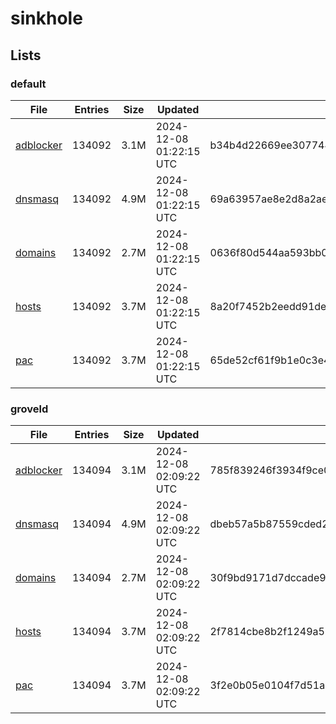 # sinkhole

## Lists

### default

|File|Entries|Size|Updated|Hash|
|-|-|-|-|-|
|[adblocker](https://raw.githubusercontent.com/groveld/sinkhole/lists/default/adblocker.txt)|134092|3.1M|2024-12-08 01:22:15 UTC|b34b4d22669ee3077447d68b5f18458a9ef1219dbf3d7344a18def907432c1aa|
|[dnsmasq](https://raw.githubusercontent.com/groveld/sinkhole/lists/default/dnsmasq.txt)|134092|4.9M|2024-12-08 01:22:15 UTC|69a63957ae8e2d8a2aef74b0f9dfbcf03f9e19b47449846a301186b4f0c63538|
|[domains](https://raw.githubusercontent.com/groveld/sinkhole/lists/default/domains.txt)|134092|2.7M|2024-12-08 01:22:15 UTC|0636f80d544aa593bb055352bf8ce0b8bbd49ce342a2e02a78c93415d5f38caa|
|[hosts](https://raw.githubusercontent.com/groveld/sinkhole/lists/default/hosts.txt)|134092|3.7M|2024-12-08 01:22:15 UTC|8a20f7452b2eedd91de88f2fac587aa1628136381621067c49b1d46cf318e871|
|[pac](https://raw.githubusercontent.com/groveld/sinkhole/lists/default/pac.txt)|134092|3.7M|2024-12-08 01:22:15 UTC|65de52cf61f9b1e0c3e434e4a83c22bc1cc59b58edf603a8322d2638c7f98c74|

### groveld

|File|Entries|Size|Updated|Hash|
|-|-|-|-|-|
|[adblocker](https://raw.githubusercontent.com/groveld/sinkhole/lists/groveld/adblocker.txt)|134094|3.1M|2024-12-08 02:09:22 UTC|785f839246f3934f9ce02be13d01c42441f19c75cdce49794855e5c21e72a642|
|[dnsmasq](https://raw.githubusercontent.com/groveld/sinkhole/lists/groveld/dnsmasq.txt)|134094|4.9M|2024-12-08 02:09:22 UTC|dbeb57a5b87559cded2f0ee84b0d2b869e7bef9244419f0f61ff5aaee725a5f5|
|[domains](https://raw.githubusercontent.com/groveld/sinkhole/lists/groveld/domains.txt)|134094|2.7M|2024-12-08 02:09:22 UTC|30f9bd9171d7dccade901d0763e52d2fe9498bdf754cbf2a0d70ebe6cb144078|
|[hosts](https://raw.githubusercontent.com/groveld/sinkhole/lists/groveld/hosts.txt)|134094|3.7M|2024-12-08 02:09:22 UTC|2f7814cbe8b2f1249a53bebc9671309efae8fa300a7ebb41734411d59d81ebcc|
|[pac](https://raw.githubusercontent.com/groveld/sinkhole/lists/groveld/pac.txt)|134094|3.7M|2024-12-08 02:09:22 UTC|3f2e0b05e0104f7d51a83ab1233bcfb157be3eaa63a4cddf6b1e7eca74fc5301|
